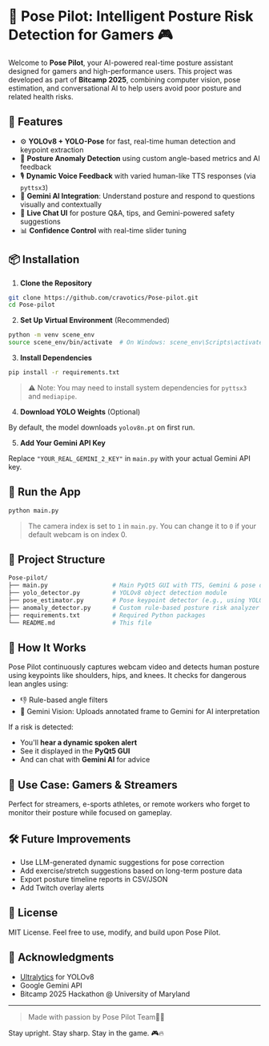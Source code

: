 # 🧠 Pose Pilot: Intelligent Posture Risk Detection for Gamers 🎮

Welcome to **Pose Pilot**, your AI-powered real-time posture assistant designed for gamers and high-performance users. This project was developed as part of **Bitcamp 2025**, combining computer vision, pose estimation, and conversational AI to help users avoid poor posture and related health risks.

## 🚀 Features

- ⚙️ **YOLOv8 + YOLO-Pose** for fast, real-time human detection and keypoint extraction
- 🧍 **Posture Anomaly Detection** using custom angle-based metrics and AI feedback
- 🎙️ **Dynamic Voice Feedback** with varied human-like TTS responses (via `pyttsx3`)
- 🧠 **Gemini AI Integration**: Understand posture and respond to questions visually and contextually
- 💬 **Live Chat UI** for posture Q&A, tips, and Gemini-powered safety suggestions
- 📊 **Confidence Control** with real-time slider tuning

## 📦 Installation

1. **Clone the Repository**

```bash
git clone https://github.com/cravotics/Pose-pilot.git
cd Pose-pilot
```

2. **Set Up Virtual Environment** (Recommended)

```bash
python -m venv scene_env
source scene_env/bin/activate  # On Windows: scene_env\Scripts\activate
```

3. **Install Dependencies**

```bash
pip install -r requirements.txt
```

> ⚠️ Note: You may need to install system dependencies for `pyttsx3` and `mediapipe`.

4. **Download YOLO Weights** (Optional)

By default, the model downloads `yolov8n.pt` on first run.

5. **Add Your Gemini API Key**

Replace `"YOUR_REAL_GEMINI_2_KEY"` in `main.py` with your actual Gemini API key.

## 🧪 Run the App

```bash
python main.py
```

> The camera index is set to `1` in `main.py`. You can change it to `0` if your default webcam is on index 0.

## 📂 Project Structure

```bash
Pose-pilot/
├── main.py                  # Main PyQt5 GUI with TTS, Gemini & pose detection
├── yolo_detector.py         # YOLOv8 object detection module
├── pose_estimator.py        # Pose keypoint detector (e.g., using YOLO-Pose)
├── anomaly_detector.py      # Custom rule-based posture risk analyzer
├── requirements.txt         # Required Python packages
└── README.md                # This file
```

## 🧠 How It Works

Pose Pilot continuously captures webcam video and detects human posture using keypoints like shoulders, hips, and knees. It checks for dangerous lean angles using:

- 👎 Rule-based angle filters
- 🧠 Gemini Vision: Uploads annotated frame to Gemini for AI interpretation

If a risk is detected:
- You'll **hear a dynamic spoken alert**
- See it displayed in the **PyQt5 GUI**
- And can chat with **Gemini AI** for advice

## 🎯 Use Case: Gamers & Streamers

Perfect for streamers, e-sports athletes, or remote workers who forget to monitor their posture while focused on gameplay.

## 🛠️ Future Improvements

- Use LLM-generated dynamic suggestions for pose correction
- Add exercise/stretch suggestions based on long-term posture data
- Export posture timeline reports in CSV/JSON
- Add Twitch overlay alerts

## 🧾 License

MIT License. Feel free to use, modify, and build upon Pose Pilot.

## 🙏 Acknowledgments

- [Ultralytics](https://github.com/ultralytics/ultralytics) for YOLOv8
- Google Gemini API
- Bitcamp 2025 Hackathon @ University of Maryland

---

> Made with passion by Pose Pilot Team👨‍💻

Stay upright. Stay sharp. Stay in the game. 🎮🔥
